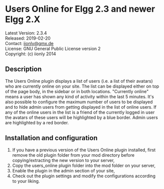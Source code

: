 Users Online for Elgg 2.3 and newer Elgg 2.X
============================================

Latest Version: 2.3.4  
Released: 2019-02-20  
Contact: iionly@gmx.de  
License: GNU General Public License version 2  
Copyright: (c) iionly 2014


Description
-----------

The Users Online plugin displays a list of users (i.e. a list of their avatars) who are currently online on your site. The list can be displayed either on top of the page body, in the sidebar or in both locations. "Currently online" means a user has shown any kind of activity within the last 5 minutes. It's also possible to configure the maximum number of users to be displayed and to hide admin users from getting displayed in the list of online users. If any of the online users in the list is a friend of the currently logged in user the avatars of these users will be highlighted by a blue border. Admin users are highlighted by a red border.


Installation and configuration
------------------------------

1. If you have a previous version of the Users Online plugin installed, first remove the old plugin folder from your mod directory before copying/extracting the new version to your server,
2. Copy the users_online plugin folder into the mod folder on your server,
3. Enable the plugin in the admin section of your site,
4. Check out the plugin settings and modify the configurations according to your liking.
